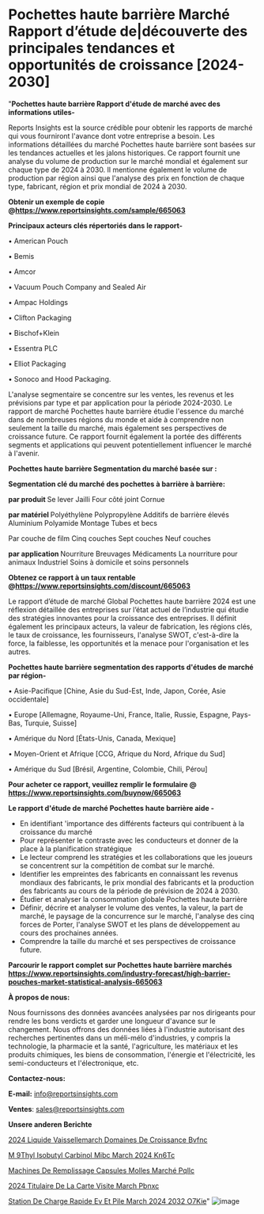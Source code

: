 # Pochettes haute barrière Marché Rapport d’étude de|découverte des principales tendances et opportunités de croissance [2024-2030]

"<strong>Pochettes haute barrière Rapport d'étude de marché avec des informations utiles-</strong>

Reports Insights est la source crédible pour obtenir les rapports de marché qui vous fourniront l'avance dont votre entreprise a besoin. Les informations détaillées du marché Pochettes haute barrière sont basées sur les tendances actuelles et les jalons historiques. Ce rapport fournit une analyse du volume de production sur le marché mondial et également sur chaque type de 2024 à 2030. Il mentionne également le volume de production par région ainsi que l'analyse des prix en fonction de chaque type, fabricant, région et prix mondial de 2024 à 2030.

<strong><b>Obtenir un exemple de copie @</b></strong><a href=https://www.reportsinsights.com/sample/665063><strong><b>https://www.reportsinsights.com/sample/665063</b></strong></a>

<b>Principaux acteurs clés répertoriés dans le rapport-</b>

<b> </b>• American Pouch

• Bemis

• Amcor

• Vacuum Pouch Company and Sealed Air

• Ampac Holdings

• Clifton Packaging

• Bischof+Klein

• Essentra PLC

• Elliot Packaging

• Sonoco and Hood Packaging.

L'analyse segmentaire se concentre sur les ventes, les revenus et les prévisions par type et par application pour la période 2024-2030. Le rapport de marché Pochettes haute barrière étudie l'essence du marché dans de nombreuses régions du monde et aide à comprendre non seulement la taille du marché, mais également ses perspectives de croissance future. Ce rapport fournit également la portée des différents segments et applications qui peuvent potentiellement influencer le marché à l'avenir.

<strong>Pochettes haute barrière Segmentation du marché basée sur :</strong>

<strong> Segmentation clé du marché des pochettes à barrière à barrière: </strong>

<strong> par produit </strong>
Se lever
Jailli
Four côté joint
Cornue

<strong> par matériel </strong>
Polyéthylène
Polypropylène
Additifs de barrière élevés
Aluminium
Polyamide
Montage
Tubes et becs

Par couche de film
Cinq couches
Sept couches
Neuf couches

<strong> par application </strong>
Nourriture
Breuvages
Médicaments
La nourriture pour animaux
Industriel
Soins à domicile et soins personnels

<strong><b>Obtenez ce rapport à un taux rentable @</b></strong><a href=https://www.reportsinsights.com/discount/665063><strong><b>https://www.reportsinsights.com/discount/665063</b></strong></a>

Le rapport d’étude de marché Global Pochettes haute barrière 2024 est une réflexion détaillée des entreprises sur l’état actuel de l’industrie qui étudie des stratégies innovantes pour la croissance des entreprises. Il définit également les principaux acteurs, la valeur de fabrication, les régions clés, le taux de croissance, les fournisseurs, l'analyse SWOT, c'est-à-dire la force, la faiblesse, les opportunités et la menace pour l'organisation et les autres.

<strong>Pochettes haute barrière segmentation des rapports d'études de marché par région-</strong>

• Asie-Pacifique [Chine, Asie du Sud-Est, Inde, Japon, Corée, Asie occidentale]

• Europe [Allemagne, Royaume-Uni, France, Italie, Russie, Espagne, Pays-Bas, Turquie, Suisse]

• Amérique du Nord [États-Unis, Canada, Mexique]

• Moyen-Orient et Afrique [CCG, Afrique du Nord, Afrique du Sud]

• Amérique du Sud [Brésil, Argentine, Colombie, Chili, Pérou]

<strong>Pour acheter ce rapport, veuillez remplir le formulaire @   <a href=https://www.reportsinsights.com/buynow/665063>https://www.reportsinsights.com/buynow/665063</a></strong>

<strong>Le rapport d'étude de marché Pochettes haute barrière aide -</strong>
<ul>
  <li>En identifiant 'importance des différents facteurs qui contribuent à la croissance du marché</li>
  <li>Pour représenter le contraste avec les conducteurs et donner de la place à la planification stratégique</li>
  <li>Le lecteur comprend les stratégies et les collaborations que les joueurs se concentrent sur la compétition de combat sur le marché.</li>
  <li>Identifier les empreintes des fabricants en connaissant les revenus mondiaux des fabricants, le prix mondial des fabricants et la production des fabricants au cours de la période de prévision de 2024 à 2030.</li>
  <li>Étudier et analyser la consommation globale Pochettes haute barrière</li>
  <li>Définir, décrire et analyser le volume des ventes, la valeur, la part de marché, le paysage de la concurrence sur le marché, l'analyse des cinq forces de Porter, l'analyse SWOT et les plans de développement au cours des prochaines années.</li>
  <li>Comprendre la taille du marché et ses perspectives de croissance future.</li>
</ul>

<strong>Parcourir le rapport complet sur Pochettes haute barrière marchés <a href=https://www.reportsinsights.com/industry-forecast/high-barrier-pouches-market-statistical-analysis-665063>https://www.reportsinsights.com/industry-forecast/high-barrier-pouches-market-statistical-analysis-665063</a></strong>

<strong>À propos de nous:</strong>

Nous fournissons des données avancées analysées par nos dirigeants pour rendre les bons verdicts et garder une longueur d'avance sur le changement. Nous offrons des données liées à l'industrie autorisant des recherches pertinentes dans un méli-mélo d'industries, y compris la technologie, la pharmacie et la santé, l'agriculture, les matériaux et les produits chimiques, les biens de consommation, l'énergie et l'électricité, les semi-conducteurs et l'électronique, etc.

<strong>Contactez-nous:</strong>

<strong>E-mail:</strong> <a href=mailto:info@reportsinsights.com>info@reportsinsights.com</a>

<strong>Ventes</strong>: <a href=mailto:sales@reportsinsights.com>sales@reportsinsights.com</a>

<strong>Unsere anderen Berichte</strong>

<a href=https://www.linkedin.com/pulse/2024-liquide-vaissellemarch%C3%A9-domaines-de-croissance-bvfnc/>2024 Liquide Vaissellemarch Domaines De Croissance Bvfnc</a>

<a href=https://www.linkedin.com/pulse/m%C3%A9thyl-isobutyl-carbinol-mibc-march%C3%A9-2024-kn6tc/>M 9Thyl Isobutyl Carbinol Mibc March 2024 Kn6Tc</a>

<a href=https://www.linkedin.com/pulse/machines-de-remplissage-capsules-molles-marché-pqllc/>Machines De Remplissage Capsules Molles Marché Pqllc</a>

<a href=https://www.linkedin.com/pulse/2024-titulaire-de-la-carte-visite-march%C3%A9-pbnxc/>2024 Titulaire De La Carte Visite March Pbnxc</a>

<a href=https://www.linkedin.com/pulse/station-de-charge-rapide-ev-et-pile-march%C3%A9-2024-2032-o7kie/>Station De Charge Rapide Ev Et Pile March 2024 2032 O7Kie</a>"
![image](https://github.com/daminid12/RImarketdynamics/assets/158430485/3236b850-74ea-4096-a545-bf20442fae77)
